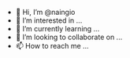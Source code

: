 - 👋 Hi, I’m @naingio
- 👀 I’m interested in ...
- 🌱 I’m currently learning ...
- 💞️ I’m looking to collaborate on ...
- 📫 How to reach me ...

<!---
naingio/naingio is a ✨ special ✨ repository because its `README.md` (this file) appears on your GitHub profile.
You can click the Preview link to take a look at your changes.
--->
